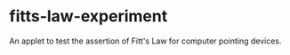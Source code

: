 # fitts-law-experiment
An applet to test the assertion of Fitt's Law for computer pointing devices.
